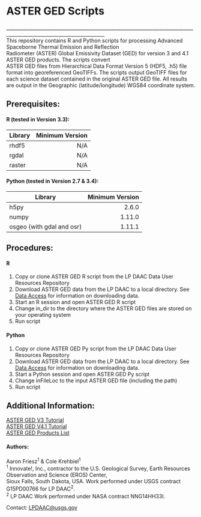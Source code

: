 # ASTER GED Scripts 
\_______________________________________________________________________________________________________________________  
This repository contains R and Python scripts for processing Advanced Spaceborne Thermal Emission and Reflection   
Radiometer (ASTER) Global Emissivity Dataset (GED) for version 3 and 4.1 ASTER GED products. The scripts convert   
ASTER GED files from Hierarchical Data Format Version 5 (HDF5, .h5) file format into georeferenced GeoTIFFs. 
The scripts output GeoTIFF files for each science dataset contained in the original ASTER GED file. All results   
are output in the Geographic (latitude/longitude) WGS84 coordinate system.     

## Prerequisites:
#### R (tested in Version 3.3):  
  
Library   | Minimum Version          
----------| --------------: 
rhdf5     | N/A   
rgdal     | N/A          
raster    | N/A 

#### Python (tested in Version 2.7 & 3.4): 
   
Library                   | Minimum Version          
--------------------------| --------------: 
h5py                      | 2.6.0   
numpy                     | 1.11.0        
osgeo (with gdal and osr) | 1.11.1

## Procedures:
#### R
1. Copy or clone ASTER GED R script from the LP DAAC Data User Resources Repository  
2. Download ASTER GED data from the LP DAAC to a local directory. See [Data Access](https://lpdaac.usgs.gov/data_access) for information on downloading data.   
3. Start an R session and open ASTER GED R script  
4. Change in_dir to the directory where the ASTER GED files are stored on your operating system  
5. Run script  
#### Python 
1. Copy or clone ASTER GED Py script from the LP DAAC Data User Resources Repository
2. Download ASTER GED data from the LP DAAC to a local directory. See [Data Access](https://lpdaac.usgs.gov/data_access) for information on downloading data.    
3. Start a Python session and open ASTER GED Py script
4. Change inFileLoc to the input ASTER GED file (including the path)  
5. Run script  

## Additional Information:
[ASTER GED V3 Tutorial](https://lpdaac.usgs.gov/user_resources/e_learning/how_convert_aster_ged_v3_science_datasets_georeferenced)   
[ASTER GED V4.1 Tutorial](https://lpdaac.usgs.gov/user_resources/e_learning/how_convert_aster_ged_v4_science_datasets_georeferenced)   
[ASTER GED Products List](https://lpdaac.usgs.gov/dataset_discovery/community/community_products_table)  
#### Authors:
Aaron Friesz<sup>1</sup> & Cole Krehbiel<sup>1</sup>   
<sup>1</sup> Innovate!, Inc., contractor to the U.S. Geological Survey, Earth Resources Observation and Science (EROS) Center,  
 Sioux Falls, South Dakota, USA. Work performed under USGS contract G15PD00766 for LP DAAC<sup>2</sup>.  
<sup>2</sup> LP DAAC Work performed under NASA contract NNG14HH33I.

Contact: LPDAAC@usgs.gov 